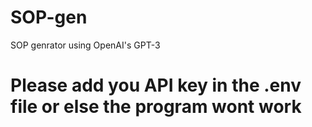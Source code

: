# SOP-gen
SOP genrator using OpenAI's GPT-3

<h1> Please add you API key in the .env file or else the program wont work</h1>
